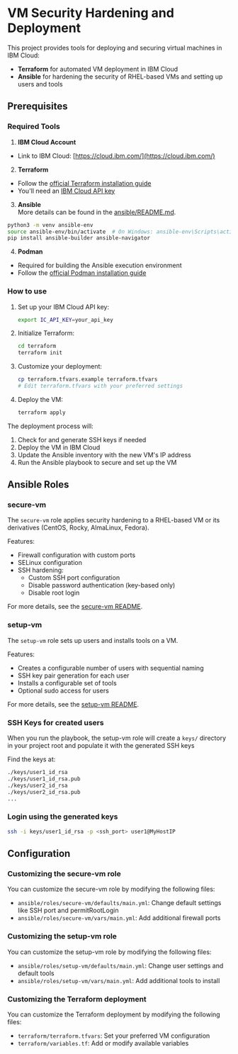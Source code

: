 # VM Security Hardening and Deployment

This project provides tools for deploying and securing virtual machines in IBM Cloud:

- **Terraform** for automated VM deployment in IBM Cloud
- **Ansible** for hardening the security of RHEL-based VMs and setting up users and tools

## Prerequisites

### Required Tools

1. **IBM Cloud Account**

- Link to IBM Cloud: [https://cloud.ibm.com/](https://cloud.ibm.com/)

2. **Terraform**

- Follow the [official Terraform installation guide](https://developer.hashicorp.com/terraform/tutorials/aws-get-started/install-cli#install-terraform)
- You'll need an [IBM Cloud API key](https://www.ibm.com/docs/en/masv-and-l/cd?topic=cli-creating-your-cloud-api-key)

3. **Ansible** <br/>
   More details can be found in the [ansible/README.md](./ansible/README.md).

```bash
python3 -m venv ansible-env
source ansible-env/bin/activate  # On Windows: ansible-env\Scripts\activate
pip install ansible-builder ansible-navigator
```

4. **Podman**

- Required for building the Ansible execution environment
- Follow the [official Podman installation guide](https://podman.io/getting-started/installation)

### How to use

1. Set up your IBM Cloud API key:

   ```bash
   export IC_API_KEY=your_api_key
   ```

2. Initialize Terraform:

   ```bash
   cd terraform
   terraform init
   ```

3. Customize your deployment:

   ```bash
   cp terraform.tfvars.example terraform.tfvars
   # Edit terraform.tfvars with your preferred settings
   ```

4. Deploy the VM:
   ```bash
   terraform apply
   ```

The deployment process will:

1. Check for and generate SSH keys if needed
2. Deploy the VM in IBM Cloud
3. Update the Ansible inventory with the new VM's IP address
4. Run the Ansible playbook to secure and set up the VM

## Ansible Roles

### secure-vm

The `secure-vm` role applies security hardening to a RHEL-based VM or its derivatives (CentOS, Rocky, AlmaLinux, Fedora).

Features:

- Firewall configuration with custom ports
- SELinux configuration
- SSH hardening:
  - Custom SSH port configuration
  - Disable password authentication (key-based only)
  - Disable root login

For more details, see the [secure-vm README](ansible/roles/secure-vm/README.md).

### setup-vm

The `setup-vm` role sets up users and installs tools on a VM.

Features:

- Creates a configurable number of users with sequential naming
- SSH key pair generation for each user
- Installs a configurable set of tools
- Optional sudo access for users

For more details, see the [setup-vm README](ansible/roles/setup-vm/README.md).

### SSH Keys for created users

When you run the playbook, the setup-vm role will create a `keys/` directory in your project root and populate it with the generated SSH keys

Find the keys at:

```bash
./keys/user1_id_rsa
./keys/user1_id_rsa.pub
./keys/user2_id_rsa
./keys/user2_id_rsa.pub
...
```

### Login using the generated keys

```bash
ssh -i keys/user1_id_rsa -p <ssh_port> user1@MyHostIP
```

## Configuration

### Customizing the secure-vm role

You can customize the secure-vm role by modifying the following files:

- `ansible/roles/secure-vm/defaults/main.yml`: Change default settings like SSH port and permitRootLogin
- `ansible/roles/secure-vm/vars/main.yml`: Add additional firewall ports

### Customizing the setup-vm role

You can customize the setup-vm role by modifying the following files:

- `ansible/roles/setup-vm/defaults/main.yml`: Change user settings and default tools
- `ansible/roles/setup-vm/vars/main.yml`: Add additional tools to install

### Customizing the Terraform deployment

You can customize the Terraform deployment by modifying the following files:

- `terraform/terraform.tfvars`: Set your preferred VM configuration
- `terraform/variables.tf`: Add or modify available variables
